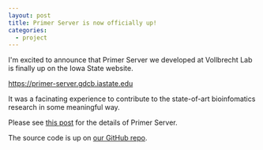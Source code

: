 ```yaml
---
layout: post
title: Primer Server is now officially up!
categories:
  - project
---
```


I'm excited to announce that Primer Server we developed at Vollbrecht Lab is finally up on the Iowa State website.

<a href="https://primer-server.gdcb.iastate.edu" target="_blank">https://primer-server.gdcb.iastate.edu</a>

It was a facinating experience to contribute to the state-of-art bioinfomatics research in some meaningful way.

Please see <a href="{{ site.url }}{{site.baseurl}}/ncur-primer-server" target="_blank">this post</a> for the details of Primer Server.

The source code is up on <a href="https://github.com/vollbrechtlab/primer-server" target="_blank">our GitHub repo</a>.

